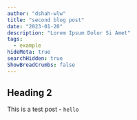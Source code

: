 ```yaml
---
author: "dshah-wlw"
title: "second blog post"
date: "2023-01-20"
description: "Lorem Ipsum Dolor Si Amet"
tags:
  - example
hideMeta: true
searchHidden: true
ShowBreadCrumbs: false
---
```


## Heading 2

This is a test post - `hello`
